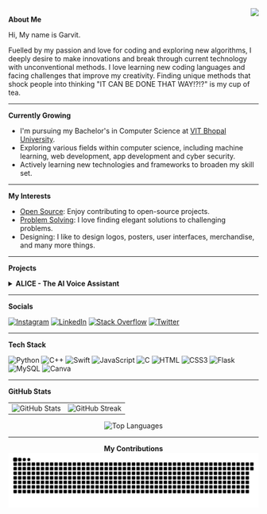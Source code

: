 <img align="right" src="https://visitor-badge.laobi.icu/badge?page_id=garvit-exe.garvit-exe"/>

<b>About Me</b><br/>
<p>
  Hi, My name is Garvit.
  
  Fuelled by my passion and love for coding and exploring new algorithms, I deeply desire to make innovations and break through current technology with unconventional methods. I love learning new coding languages and facing challenges that improve my creativity. Finding unique methods that shock people into thinking "IT CAN BE DONE THAT WAY!?!?" is my cup of tea.
</p>

<hr/>

<b>Currently Growing</b>
- I'm pursuing my Bachelor's in Computer Science at [VIT Bhopal University](https://vitbhopal.ac.in/).
- Exploring various fields within computer science, including machine learning, web development, app development and cyber security.
- Actively learning new technologies and frameworks to broaden my skill set.

<hr/>

<b>My Interests</b>
- [Open Source](https://github.com/garvit-exe): Enjoy contributing to open-source projects.
- [Problem Solving](https://leetcode.com/garvit-exe/): I love finding elegant solutions to challenging problems.
- Designing: I like to design logos, posters, user interfaces, merchandise, and many more things.

<hr/>

<b>Projects</b><br/>
<details>
  <summary> <b>ALICE - The AI Voice Assistant</b> </summary>
  <p>
    • Demonstrated my solid foundation in developing and programming<br/>
    • Highlighted my strong problem-solving and teamwork skills<br/>
    • Collaborated with a team of 3+ batchmates, dispensing roles and responsibilities to boost efficiency and improve both individual and team performance<br/>
    • Utilised programming languages like Python, tools like Git and open-source projects and libraries to produce efficient results<br/>
  </p>
</details>

<hr/>

<b>Socials</b><br/>

[![Instagram](https://img.shields.io/badge/Instagram-%23E4405F.svg?logo=Instagram&logoColor=white)](https://instagram.com/garvit__budhiraja) [![LinkedIn](https://img.shields.io/badge/LinkedIn-%230077B5.svg?logo=linkedin&logoColor=white)](https://linkedin.com/in/garvit-budhiraja) [![Stack Overflow](https://img.shields.io/badge/-Stackoverflow-FE7A16?logo=stack-overflow&logoColor=white)](https://stackoverflow.com/users/22660274) [![Twitter](https://img.shields.io/badge/Twitter-%231DA1F2.svg?logo=Twitter&logoColor=white)](https://twitter.com/being_garvit) 

<hr/>

<b>Tech Stack</b><br/>

![Python](https://img.shields.io/badge/python-3670A0?style=for-the-badge&logo=python&logoColor=ffdd54) ![C++](https://img.shields.io/badge/c++-%2300599C.svg?style=for-the-badge&logo=c%2B%2B&logoColor=white) ![Swift](https://img.shields.io/badge/swift-%23E34F26.svg?style=for-the-badge&logo=swift&logoColor=white) ![JavaScript](https://img.shields.io/badge/javascript-%23323330.svg?style=for-the-badge&logo=javascript&logoColor=%23F7DF1E) ![C](https://img.shields.io/badge/c-%2300599C.svg?style=for-the-badge&logo=c&logoColor=white) ![HTML](https://img.shields.io/badge/html-%23E34F26.svg?style=for-the-badge&logo=html5&logoColor=white) ![CSS3](https://img.shields.io/badge/css3-%231572B6.svg?style=for-the-badge&logo=css3&logoColor=white) ![Flask](https://img.shields.io/badge/flask-%23000.svg?style=for-the-badge&logo=flask&logoColor=white) ![MySQL](https://img.shields.io/badge/mysql-%2300000f.svg?style=for-the-badge&logo=mysql&logoColor=white) ![Canva](https://img.shields.io/badge/Canva-%2300C4CC.svg?style=for-the-badge&logo=Canva&logoColor=white)

<hr/>

<b>GitHub Stats</b><br/>
<table>
  <tr>
    <td align="center">
      <img src="https://github-readme-stats-garvit-exe.vercel.app/api?username=garvit-exe&theme=transparent&hide_border=true&include_all_commits=false&count_private=false" alt="GitHub Stats" style="width: auto; border: none;">
    </td>
    <td align="center">
      <img src="https://github-readme-streak-stats.herokuapp.com/?user=garvit-exe&theme=transparent&hide_border=true" alt="GitHub Streak" style="width: auto; border: none;">
    </td>
  </tr>
</table>
<p align="center">
  <img src="https://github-readme-stats-garvit-exe.vercel.app/api/top-langs/?username=garvit-exe&theme=transparent&hide_border=false&include_all_commits=false&count_private=false&layout=compact" alt="Top Languages" style="width: auto; border: none;">
</p>

<hr/>

<div align="center">
  <b>My Contributions</b>
  <br>
  <img alt="My Contributions" src="https://raw.githubusercontent.com/garvit-exe/garvit-exe/output/github-contribution-grid-snake.svg"/>
  <br/><br/><br/>
</div>
